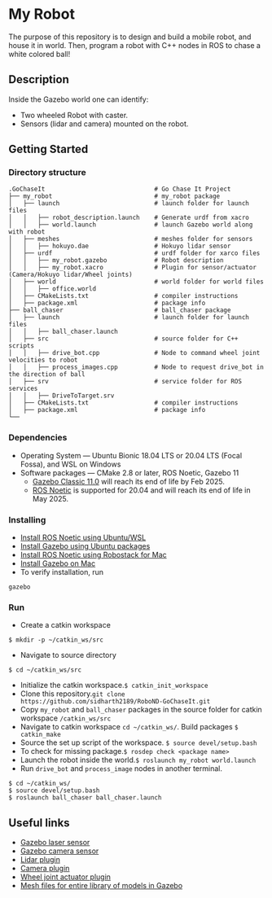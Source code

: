 # My Robot
The purpose of this repository is to design and build a mobile robot, and house it in world. 
Then, program a robot with C++ nodes in ROS to chase a white colored ball!

## Description
Inside the Gazebo world one can identify:

* Two wheeled Robot with caster.
* Sensors (lidar and camera) mounted on the robot.

## Getting Started

### Directory structure
    .GoChaseIt                              # Go Chase It Project
    ├── my_robot                            # my_robot package                   
    │   ├── launch                          # launch folder for launch files   
    │   │   ├── robot_description.launch    # Generate urdf from xacro
    │   │   ├── world.launch                # launch Gazebo world along with robot
    │   ├── meshes                          # meshes folder for sensors
    │   │   ├── hokuyo.dae                  # Hokuyo lidar sensor
    │   ├── urdf                            # urdf folder for xarco files
    │   │   ├── my_robot.gazebo             # Robot description
    │   │   ├── my_robot.xacro              # Plugin for sensor/actuator (Camera/Hokuyo lidar/Wheel joints)
    │   ├── world                           # world folder for world files
    │   │   ├── office.world
    │   ├── CMakeLists.txt                  # compiler instructions
    │   ├── package.xml                     # package info
    ├── ball_chaser                         # ball_chaser package                   
    │   ├── launch                          # launch folder for launch files   
    │   │   ├── ball_chaser.launch
    │   ├── src                             # source folder for C++ scripts
    │   │   ├── drive_bot.cpp               # Node to command wheel joint velocities to robot
    │   │   ├── process_images.cpp          # Node to request drive_bot in the direction of ball
    │   ├── srv                             # service folder for ROS services
    │   │   ├── DriveToTarget.srv
    │   ├── CMakeLists.txt                  # compiler instructions
    │   ├── package.xml                     # package info                  
    └──                          

### Dependencies

* Operating System — Ubuntu Bionic 18.04 LTS or 20.04 LTS (Focal Fossa), and WSL on Windows
* Software packages — CMake 2.8 or later, ROS Noetic, Gazebo 11
    * [Gazebo Classic 11.0](https://classic.gazebosim.org/) will reach its end of life by Feb 2025.
    * [ROS Noetic](https://wiki.ros.org/noetic) is supported for 20.04 and will reach its end of life in May 2025.

### Installing

* [Install ROS Noetic using Ubuntu/WSL](https://wiki.ros.org/noetic/Installation/Ubuntu)
* [Install Gazebo using Ubuntu packages](https://classic.gazebosim.org/tutorials?tut=install_ubuntu)
* [Install ROS Noetic using Robostack for Mac](https://robostack.github.io/GettingStarted.html)
* [Install Gazebo on Mac](https://classic.gazebosim.org/tutorials?tut=install_on_mac&cat=install)
* To verify installation, run
```
gazebo
```

### Run
* Create a catkin workspace
```
$ mkdir -p ~/catkin_ws/src
```
* Navigate to source directory
```
$ cd ~/catkin_ws/src
```
* Initialize the catkin workspace.```$ catkin_init_workspace```
* Clone this repository.```git clone https://github.com/sidharth2189/RoboND-GoChaseIt.git```
* Copy ```my_robot``` and ```ball_chaser``` packages in the source folder for catkin workspace ```/catkin_ws/src```
* Navigate to catkin workspace ```cd ~/catkin_ws/```. Build packages ```$ catkin_make```
* Source the set up script of the workspace. ```$ source devel/setup.bash```
* To check for missing package.```$ rosdep check <package name>```
* Launch the robot inside the world.```$ roslaunch my_robot world.launch```
* Run ```drive_bot``` and ```process_image``` nodes in another terminal.
```
$ cd ~/catkin_ws/
$ source devel/setup.bash
$ roslaunch ball_chaser ball_chaser.launch
```

## Useful links

* [Gazebo laser sensor](https://classic.gazebosim.org/tutorials?tut=ros_gzplugins#Laser)
* [Gazebo camera sensor](https://classic.gazebosim.org/tutorials?tut=ros_gzplugins#Camera)
* [Lidar plugin](https://github.com/gazebosim/gazebo-classic/blob/gazebo11/plugins/RayPlugin.cc)
* [Camera plugin](https://github.com/gazebosim/gazebo-classic/blob/gazebo11/plugins/CameraPlugin.cc)
* [Wheel joint actuator plugin](https://github.com/gazebosim/gazebo-classic/blob/gazebo11/plugins/CameraPlugin.cc)
* [Mesh files for entire library of models in Gazebo](http://models.gazebosim.org/)
